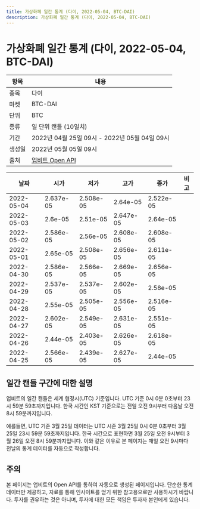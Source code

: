 ```yaml
---
title: 가상화폐 일간 통계 (다이, 2022-05-04, BTC-DAI)
description: 가상화폐 일간 통계 (다이, 2022-05-04, BTC-DAI)
---
```



가상화폐 일간 통계 (다이, 2022-05-04, BTC-DAI)
===

|항목|내용|
|--|--|
|종목|다이|
|마켓|BTC-DAI|
|단위|BTC|
|종류|일 단위 캔들 (10일치)|
|기간|2022년 04월 25일 09시 - 2022년 05월 04일 09시|
|생성일|2022년 05월 05일 09시|
|출처|[업비트 Open API](https://docs.upbit.com)|


|날짜|시가|저가|고가|종가|비고|
|--|--|--|--|--|--|
|2022-05-04|2.637e-05|2.508e-05|2.64e-05|2.522e-05|    |
|2022-05-03|2.6e-05|2.51e-05|2.647e-05|2.64e-05|    |
|2022-05-02|2.586e-05|2.56e-05|2.608e-05|2.608e-05|    |
|2022-05-01|2.65e-05|2.508e-05|2.656e-05|2.611e-05|    |
|2022-04-30|2.586e-05|2.566e-05|2.669e-05|2.656e-05|    |
|2022-04-29|2.537e-05|2.537e-05|2.602e-05|2.58e-05|    |
|2022-04-28|2.55e-05|2.505e-05|2.556e-05|2.516e-05|    |
|2022-04-27|2.602e-05|2.549e-05|2.631e-05|2.551e-05|    |
|2022-04-26|2.44e-05|2.403e-05|2.626e-05|2.618e-05|    |
|2022-04-25|2.566e-05|2.439e-05|2.627e-05|2.44e-05|    |


일간 캔들 구간에 대한 설명
---


업비트의 일간 캔들은 세계 협정시(UTC) 기준입니다. 
UTC 기준 0시 0분 0초부터 23시 59분 59초까지입니다. 
한국 시간인 KST 기준으로는 전일 오전 9시부터 다음날 오전 8시 59분까지입니다. 


예를들면, UTC 기준 3월 25일 데이터는 UTC 시준 3월 25일 0시 0분 0초부터 3월 25일 23시 59분 59초까지입니다. 
한국 시간으로 표현하면 3월 25일 오전 9시부터 3월 26일 오전 8시 59분까지입니다. 
이와 같은 이유로 본 페이지는 매일 오전 9시마다 전날의 통계 데이터를 자동으로 작성합니다. 


주의
---


본 페이지는 업비트의 Open API를 통하여 자동으로 생성된 페이지입니다. 
단순한 통계 데이터만 제공하고, 자료를 통해 인사이트를 얻기 위한 참고용으로만 사용하시기 바랍니다. 
투자를 권유하는 것은 아니며, 투자에 대한 모든 책임은 투자자 본인에게 있습니다. 
